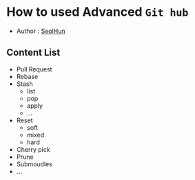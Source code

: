 # How to used Advanced `Git hub`
- Author : [SeolHun](https://github.com/Seolhun/)

## Content List
- Pull Request
- Rebase
- Stash
	- list
	- pop
	- apply
	- ...
- Reset
	- soft
	- mixed
	- hard
- Cherry pick
- Prune
- Submoudles
- ...